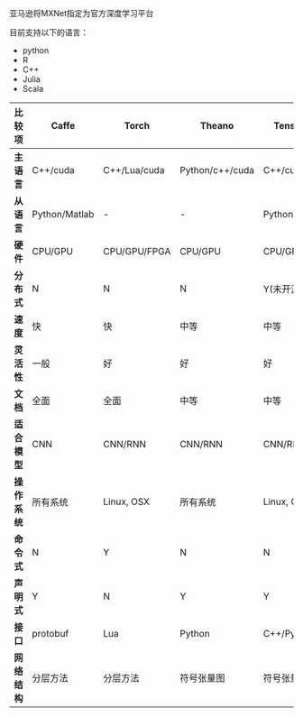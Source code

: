 亚马逊将MXNet指定为官方深度学习平台



目前支持以下的语言：

- python
- R
- C++
- Julia
- Scala



| **比较项**   | **Caffe**     | **Torch**    | **Theano**      | **TensorFlow** | **MXNet**         |
| ------------ | ------------- | ------------ | --------------- | -------------- | ----------------- |
| **主语言**   | C++/cuda      | C++/Lua/cuda | Python/c++/cuda | C++/cuda       | C++/cuda          |
| **从语言**   | Python/Matlab | -            | -               | Python         | Python/R/Julia/Go |
| **硬件**     | CPU/GPU       | CPU/GPU/FPGA | CPU/GPU         | CPU/GPU/Mobile | CPU/GPU/Mobile    |
| **分布式**   | N             | N            | N               | Y(未开源)      | Y                 |
| **速度**     | 快            | 快           | 中等            | 中等           | 快                |
| **灵活性**   | 一般          | 好           | 好              | 好             | 好                |
| **文档**     | 全面          | 全面         | 中等            | 中等           | 全面              |
| **适合模型** | CNN           | CNN/RNN      | CNN/RNN         | CNN/RNN        | CNN/RNN?          |
| **操作系统** | 所有系统      | Linux, OSX   | 所有系统        | Linux, OSX     | 所有系统          |
| **命令式**   | N             | Y            | N               | N              | Y                 |
| **声明式**   | Y             | N            | Y               | Y              | Y                 |
| **接口**     | protobuf      | Lua          | Python          | C++/Python     | Python/R/Julia/Go |
| **网络结构** | 分层方法      | 分层方法     | 符号张量图      | 符号张量图     | ?                 |